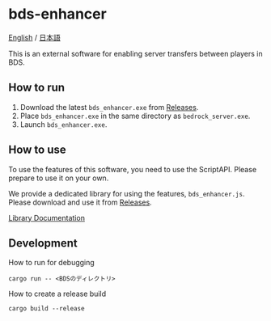 # bds-enhancer

[English](./README.md) / [日本語](./README_ja.md)

This is an external software for enabling server transfers between players in BDS.

## How to run

1. Download the latest `bds_enhancer.exe` from [Releases](https://github.com/Lapis256/bds-enhancer/releases).
2. Place `bds_enhancer.exe` in the same directory as `bedrock_server.exe`.
3. Launch `bds_enhancer.exe`.

## How to use

To use the features of this software, you need to use the ScriptAPI. Please prepare to use it on your own.

We provide a dedicated library for using the features, `bds_enhancer.js`.
Please download and use it from [Releases](https://github.com/Lapis256/bds-enhancer/releases).

[Library Documentation](./lib/doc.md)

## Development

How to run for debugging

```
cargo run -- <BDSのディレクトリ>
```

How to create a release build

```
cargo build --release
```
